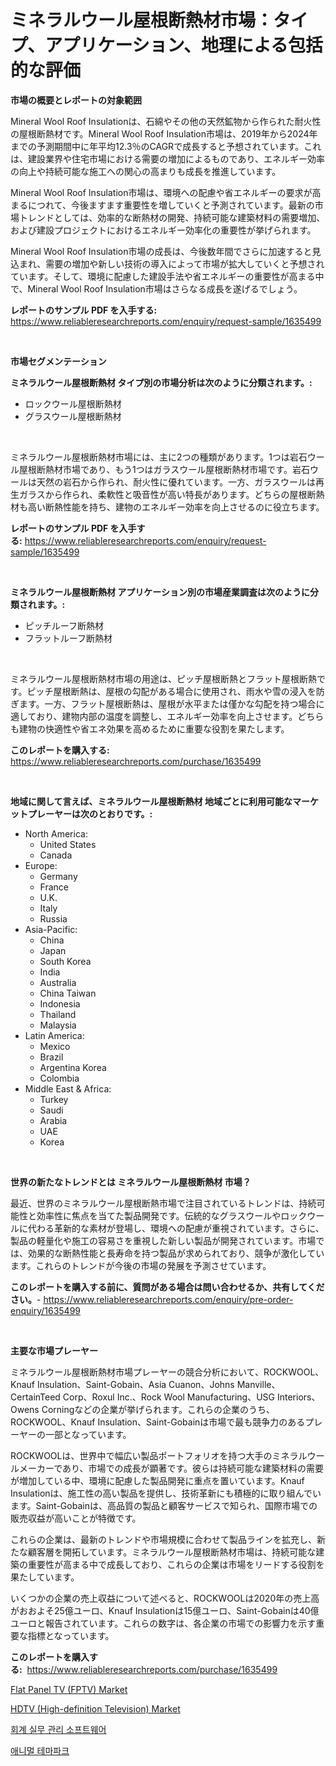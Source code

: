 <p><h1>ミネラルウール屋根断熱材市場：タイプ、アプリケーション、地理による包括的な評価</h1></p><p><strong>市場の概要とレポートの対象範囲</strong></p>
<p><p>Mineral Wool Roof Insulationは、石綿やその他の天然鉱物から作られた耐火性の屋根断熱材です。Mineral Wool Roof Insulation市場は、2019年から2024年までの予測期間中に年平均12.3％のCAGRで成長すると予想されています。これは、建設業界や住宅市場における需要の増加によるものであり、エネルギー効率の向上や持続可能な施工への関心の高まりも成長を推進しています。</p><p>Mineral Wool Roof Insulation市場は、環境への配慮や省エネルギーの要求が高まるにつれて、今後ますます重要性を増していくと予測されています。最新の市場トレンドとしては、効率的な断熱材の開発、持続可能な建築材料の需要増加、および建設プロジェクトにおけるエネルギー効率化の重要性が挙げられます。</p><p>Mineral Wool Roof Insulation市場の成長は、今後数年間でさらに加速すると見込まれ、需要の増加や新しい技術の導入によって市場が拡大していくと予想されています。そして、環境に配慮した建設手法や省エネルギーの重要性が高まる中で、Mineral Wool Roof Insulation市場はさらなる成長を遂げるでしょう。</p></p>
<p><strong>レポートのサンプル PDF を入手する:</strong> <a href="https://www.reliableresearchreports.com/enquiry/request-sample/1635499">https://www.reliableresearchreports.com/enquiry/request-sample/1635499</a></p>
<p>&nbsp;</p>
<p><strong>市場セグメンテーション</strong></p>
<p><strong>ミネラルウール屋根断熱材 タイプ別の市場分析は次のように分類されます。:</strong></p>
<p><ul><li>ロックウール屋根断熱材</li><li>グラスウール屋根断熱材</li></ul></p>
<p>&nbsp;</p>
<p><p>ミネラルウール屋根断熱材市場には、主に2つの種類があります。1つは岩石ウール屋根断熱材市場であり、もう1つはガラスウール屋根断熱材市場です。岩石ウールは天然の岩石から作られ、耐火性に優れています。一方、ガラスウールは再生ガラスから作られ、柔軟性と吸音性が高い特長があります。どちらの屋根断熱材も高い断熱性能を持ち、建物のエネルギー効率を向上させるのに役立ちます。</p></p>
<p><strong>レポートのサンプル PDF を入手する:</strong>&nbsp;<a href="https://www.reliableresearchreports.com/enquiry/request-sample/1635499">https://www.reliableresearchreports.com/enquiry/request-sample/1635499</a></p>
<p>&nbsp;</p>
<p><strong> ミネラルウール屋根断熱材 アプリケーション別の市場産業調査は次のように分類されます。:</strong></p>
<p><ul><li>ピッチルーフ断熱材</li><li>フラットルーフ断熱材</li></ul></p>
<p>&nbsp;</p>
<p><p>ミネラルウール屋根断熱材市場の用途は、ピッチ屋根断熱とフラット屋根断熱です。ピッチ屋根断熱は、屋根の勾配がある場合に使用され、雨水や雪の浸入を防ぎます。一方、フラット屋根断熱は、屋根が水平または僅かな勾配を持つ場合に適しており、建物内部の温度を調整し、エネルギー効率を向上させます。どちらも建物の快適性や省エネ効果を高めるために重要な役割を果たします。</p></p>
<p><strong>このレポートを購入する:</strong>&nbsp; <a href="https://www.reliableresearchreports.com/purchase/1635499">https://www.reliableresearchreports.com/purchase/1635499</a></p>
<p>&nbsp;</p>
<p><strong>地域に関して言えば、ミネラルウール屋根断熱材 地域ごとに利用可能なマーケットプレーヤーは次のとおりです。:</strong></p>
<p><ul>
    <li>
        North America:
        <ul>
            <li>United States</li>
            <li>Canada</li>
        </ul>
    </li>
    <li>
        Europe:
        <ul>
            <li>Germany</li>
            <li>France</li>
            <li>U.K.</li>
            <li>Italy</li>
            <li>Russia</li>
        </ul>
    </li>
    <li>
        Asia-Pacific:
        <ul>
            <li>China</li>
            <li>Japan</li>
            <li>South Korea</li>
            <li>India</li>
            <li>Australia</li>
            <li>China Taiwan</li>
            <li>Indonesia</li>
            <li>Thailand</li>
            <li>Malaysia</li>
        </ul>
    </li>
    <li>
        Latin America:
        <ul>
            <li>Mexico</li>
            <li>Brazil</li>
            <li>Argentina Korea</li>
            <li>Colombia</li>
        </ul>
    </li>
    <li>
        Middle East & Africa:
        <ul>
            <li>Turkey</li>
            <li>Saudi</li>
            <li>Arabia</li>
            <li>UAE</li>
            <li>Korea</li>
        </ul>
    </li>
    </ul></p>
<p>&nbsp;</p>
<p><strong>世界の新たなトレンドとは ミネラルウール屋根断熱材 市場？</strong></p>
<p><p>最近、世界のミネラルウール屋根断熱市場で注目されているトレンドは、持続可能性と効率性に焦点を当てた製品開発です。伝統的なグラスウールやロックウールに代わる革新的な素材が登場し、環境への配慮が重視されています。さらに、製品の軽量化や施工の容易さを重視した新しい製品が開発されています。市場では、効果的な断熱性能と長寿命を持つ製品が求められており、競争が激化しています。これらのトレンドが今後の市場の発展を予測させています。</p></p>
<p><strong>このレポートを購入する前に、質問がある場合は問い合わせるか、共有してください。</strong>- <a href="https://www.reliableresearchreports.com/enquiry/pre-order-enquiry/1635499">https://www.reliableresearchreports.com/enquiry/pre-order-enquiry/1635499</a></p>
<p>&nbsp;</p>
<p><strong>主要な市場プレーヤー</strong></p>
<p><p>ミネラルウール屋根断熱材市場プレーヤーの競合分析において、ROCKWOOL、Knauf Insulation、Saint-Gobain、Asia Cuanon、Johns Manville、CertainTeed Corp、Roxul Inc.、Rock Wool Manufacturing、USG Interiors、Owens Corningなどの企業が挙げられます。これらの企業のうち、ROCKWOOL、Knauf Insulation、Saint-Gobainは市場で最も競争力のあるプレーヤーの一部となっています。</p><p>ROCKWOOLは、世界中で幅広い製品ポートフォリオを持つ大手のミネラルウールメーカーであり、市場での成長が顕著です。彼らは持続可能な建築材料の需要が増加している中、環境に配慮した製品開発に重点を置いています。Knauf Insulationは、施工性の高い製品を提供し、技術革新にも積極的に取り組んでいます。Saint-Gobainは、高品質の製品と顧客サービスで知られ、国際市場での販売収益が高いことが特徴です。</p><p>これらの企業は、最新のトレンドや市場規模に合わせて製品ラインを拡充し、新たな顧客層を開拓しています。ミネラルウール屋根断熱材市場は、持続可能な建築の重要性が高まる中で成長しており、これらの企業は市場をリードする役割を果たしています。</p><p>いくつかの企業の売上収益について述べると、ROCKWOOLは2020年の売上高がおおよそ25億ユーロ、Knauf Insulationは15億ユーロ、Saint-Gobainは40億ユーロと報告されています。これらの数字は、各企業の市場での影響力を示す重要な指標となっています。</p></p>
<p><strong>このレポートを購入する:</strong>&nbsp;&nbsp;<a href="https://www.reliableresearchreports.com/purchase/1635499">https://www.reliableresearchreports.com/purchase/1635499</a></p>
<p><p><a href="https://github.com/beatblasta/Market-Research-Report-List-2/blob/main/flat-panel-tv-fptv-market.md">Flat Panel TV (FPTV) Market</a></p><p><a href="https://github.com/shotows/Market-Research-Report-List-1/blob/main/hdtv-high-definition-television-market.md">HDTV (High-definition Television) Market</a></p><p><a href="https://github.com/vs2869dizt0/Market-Research-Report-List-1/blob/main/14178186080.md">회계 실무 관리 소프트웨어</a></p><p><a href="https://github.com/sougarounis/Market-Research-Report-List-3/blob/main/15119536079.md">애니멀 테마파크</a></p></p>